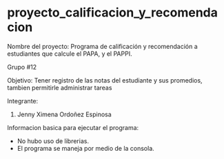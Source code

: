 # proyecto_calificacion_y_recomendacion
Nombre del proyecto: Programa de calificación y recomendación a estudiantes que calcule el PAPA, y el PAPPI.

Grupo #12

Objetivo: Tener registro de las notas del estudiante y sus promedios, tambien permitirle administrar tareas

Integrante:
1. Jenny Ximena Ordoñez Espinosa

Informacion basica para ejecutar el programa:
- No hubo uso de librerias.
- El programa se maneja por medio de la consola.
